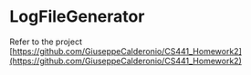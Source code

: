 # LogFileGenerator

Refer to the project [https://github.com/GiuseppeCalderonio/CS441_Homework2](https://github.com/GiuseppeCalderonio/CS441_Homework2)
